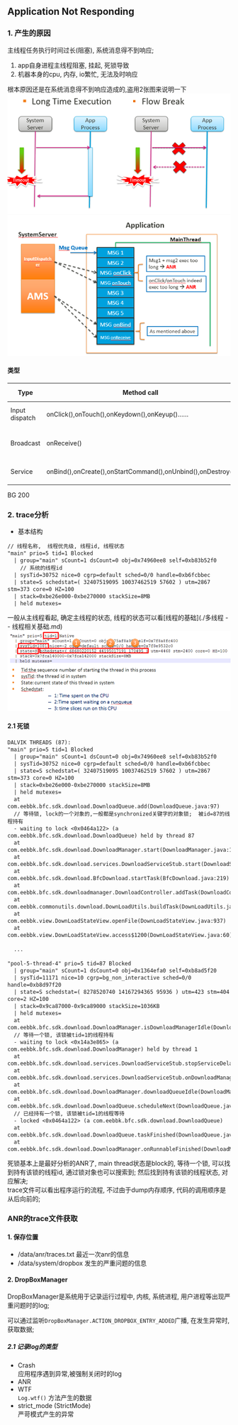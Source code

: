 Application Not Responding
-----

### 1. 产生的原因
主线程任务执行时间过长(阻塞), 系统消息得不到响应;     
1. app自身进程主线程阻塞, 挂起, 死锁导致
2. 机器本身的cpu, 内存, io繁忙, 无法及时响应

根本原因还是在系统消息得不到响应造成的,盗用2张图来说明一下
![](./pic/anr_reason_1.png)
![](./pic/anr_reason_2.png)

#### 类型
Type | Method call | Log sample | time out
---- | ---- | ---- | -----
Input dispatch | onClick(),onTouch(),onKeydown(),onKeyup()…… | Input dispatching timed out | 8
Broadcast | onReceive() | Timeout of broadcast | FG: 10, BG 60
Service | onBind(),onCreate(),onStartCommand(),onUnbind(),onDestroy() | Timeout executing service | FG: 20, 
BG 200


### 2. trace分析
- 基本结构
```
// 线程名称,  线程优先级, 线程id, 线程状态
"main" prio=5 tid=1 Blocked
  | group="main" sCount=1 dsCount=0 obj=0x74960ee8 self=0xb83b52f0
    // 系统的线程id
  | sysTid=30752 nice=0 cgrp=default sched=0/0 handle=0xb6fcbbec
  | state=S schedstat=( 32407519095 10037462519 57602 ) utm=2867 stm=373 core=0 HZ=100
  | stack=0xbe26e000-0xbe270000 stackSize=8MB
  | held mutexes=
```
一般从主线程看起, 确定主线程的状态, 线程的状态可以看[线程的基础](./多线程 -- 线程相关基础.md)
![](./pic/anr_trace_1.png)

#### 2.1 死锁
```
DALVIK THREADS (87):
"main" prio=5 tid=1 Blocked
  | group="main" sCount=1 dsCount=0 obj=0x74960ee8 self=0xb83b52f0
  | sysTid=30752 nice=0 cgrp=default sched=0/0 handle=0xb6fcbbec
  | state=S schedstat=( 32407519095 10037462519 57602 ) utm=2867 stm=373 core=0 HZ=100
  | stack=0xbe26e000-0xbe270000 stackSize=8MB
  | held mutexes=
  at com.eebbk.bfc.sdk.download.DownloadQueue.add(DownloadQueue.java:97)
  // 等待锁, lock的一个对象的,一般都是synchronized关键字的对象锁;  被id=87的线程持有
  - waiting to lock <0x0464a122> (a com.eebbk.bfc.sdk.download.DownloadQueue) held by thread 87
  at com.eebbk.bfc.sdk.download.DownloadManager.start(DownloadManager.java:195)
  at com.eebbk.bfc.sdk.download.services.DownloadServiceStub.start(DownloadServiceStub.java:76)
  at com.eebbk.bfc.sdk.download.BfcDownload.startTask(BfcDownload.java:219)
  at com.eebbk.bfc.sdk.downloadmanager.DownloadController.addTask(DownloadController.java:246)
  at com.eebbk.commonutils.download.DownLoadUtils.buildTask(DownLoadUtils.java:61)
  at com.eebbk.view.DownLoadStateView.openFile(DownLoadStateView.java:937)
  at com.eebbk.view.DownLoadStateView.access$1200(DownLoadStateView.java:60)

  ...

"pool-5-thread-4" prio=5 tid=87 Blocked
  | group="main" sCount=1 dsCount=0 obj=0x1364efa0 self=0xb8ad5f20
  | sysTid=11171 nice=10 cgrp=bg_non_interactive sched=0/0 handle=0xb8d97f20
  | state=S schedstat=( 8278520740 14167294365 95936 ) utm=423 stm=404 core=2 HZ=100
  | stack=0x9ca87000-0x9ca89000 stackSize=1036KB
  | held mutexes=
  at com.eebbk.bfc.sdk.download.DownloadManager.isDownloadManagerIdle(DownloadManager.java:723)
  // 等待一个锁, 该锁被tid=1的线程持有
  - waiting to lock <0x14a3e865> (a com.eebbk.bfc.sdk.download.DownloadManager) held by thread 1
  at com.eebbk.bfc.sdk.download.services.DownloadServiceStub.stopServiceDelayedIfIdle(DownloadServiceStub.java:223)
  at com.eebbk.bfc.sdk.download.services.DownloadServiceStub.onDownloadManagerIdle(DownloadServiceStub.java:177)
  at com.eebbk.bfc.sdk.download.DownloadManager.downloadQueueIdle(DownloadManager.java:713)
  at com.eebbk.bfc.sdk.download.DownloadQueue.scheduleNext(DownloadQueue.java:270)
  // 已经持有一个锁, 该锁被tid=1的线程等待
  - locked <0x0464a122> (a com.eebbk.bfc.sdk.download.DownloadQueue)
  at com.eebbk.bfc.sdk.download.DownloadQueue.taskFinished(DownloadQueue.java:200)
  at com.eebbk.bfc.sdk.download.DownloadManager.onRunnableFinished(DownloadManager.java:640)

```
死锁基本上是最好分析的ANR了,  main thread状态是block的,  等待一个锁, 可以找到持有该锁的线程id, 通过锁对象也可以搜索到;  然后找到持有该锁的线程状态, 对应解决;         
trace文件可以看出程序运行的流程, 不过由于dump内存顺序, 代码的调用顺序是从后向前的;     


### ANR的trace文件获取
#### 1. 保存位置
- /data/anr/traces.txt  最近一次anr的信息
- /data/system/dropbox  发生的严重问题的信息

#### 2. DropBoxManager
DropBoxManager是系统用于记录运行过程中, 内核, 系统进程, 用户进程等出现严重问题时的log; 

可以通过监听`DropBoxManager.ACTION_DROPBOX_ENTRY_ADDED`广播, 在发生异常时, 获取数据;

##### 2.1 记录log的类型
- Crash      
    应用程序遇到异常,被强制关闭时的log
- ANR
- WTF     
   `Log.wtf()` 方法产生的数据
- strict_mode (StrictMode)      
    严苛模式产生的异常
